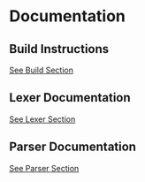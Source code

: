 # Documentation

## Build Instructions

[See Build Section](build.md)

## Lexer Documentation

[See Lexer Section](lexer.md)

## Parser Documentation

[See Parser Section](parser.md)